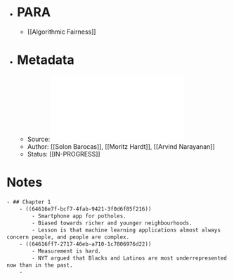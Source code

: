 - # PARA
	- [[Algorithmic Fairness]]
- # Metadata
	- Source: ![Fairness and Machine Learning Book.pdf](../assets/Fairness_and_Machine_Learning_Book_1684093051052_0.pdf)
	- Author: [[Solon Barocas]], [[Moritz Hardt]], [[Arvind Narayanan]]
	- Status: [[IN-PROGRESS]]
# Notes
	- ## Chapter 1
		- ((64616e7f-bcf7-4fab-9421-3f0d6f85f216))
			- Smartphone app for potholes.
			- Biased towards richer and younger neighbourhoods.
			- Lesson is that machine learning applications almost always concern people, and people are complex.
		- ((64616ff7-2717-46eb-a710-1c7806976d22))
			- Measurement is hard.
			- NYT argued that Blacks and Latinos are most underrepresented now than in the past.
		-
